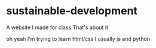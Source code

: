 # sustainable-development
A website I made for class
That's about it


oh yeah I'm trying to learn html/css 
I usually js and python 
